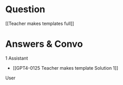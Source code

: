 # Question
[[Teacher makes templates full]]


# Answers & Convo
1
Assistant
- [[GPT4-0125 Teacher makes template Solution 1]]

User

